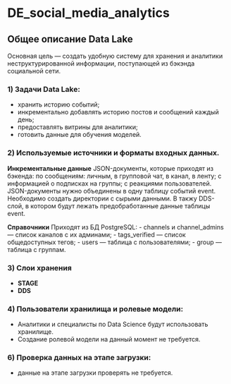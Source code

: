 # DE_social_media_analytics
## Общее описание Data Lake
Основная цель — создать удобную систему для хранения и аналитики неструктурированной информации, поступающей из бэкэнда социальной сети.

### 1) Задачи Data Lake:
  - хранить историю событий;
  - инкрементально добавлять историю постов и сообщений каждый день;
  - предоставлять витрины для аналитики;
  - готовить данные для обучения моделей.
    
### 2) Используемые источники и форматы входных данных.
 **Инкрементальные данные**
  JSON-документы, которые приходят из бэкенда:
  по сообщениям: личным, в групповой чат, в канал, в ленту;
  с информацией о подписках на группы;
  с реакциями пользователей.
  JSON-документы нужно объединены в одну таблицу событий event. Необходимо создать директории с сырыми данными. В такжу DDS-слой, в котором будут лежать предобработанные данные таблицы event.
  
  **Справочники**
  Приходят из БД PostgreSQL:
     - channels и channel_admins — список каналов с их админами;
     - tags_verified — список общедоступных тегов;
     - users — таблица с пользователями;
     - group — таблица с группам.
     
### 3) Слои хранения
  - **STAGE**
  - **DDS**

### 4) Пользователи хранилища и ролевые модели:
  - Аналитики и специалисты по Data Science будут использовать хранилище.
  - Создание ролевой модели на данный момент не требуется.

### 6) Проверка данных на этапе загрузки:
   - данные на этапе загрузки проверять не требуется. 
